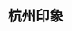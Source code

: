 ---
layout: photo_set
title: "杭州印象"
permalink: /Hangzhou/
description: "关于杭州的都市印象。"

photos:
    set: 杭州印象
    size: 5
---